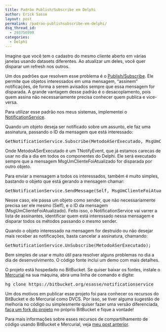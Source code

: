 ```yaml
---
title: Padrão Publish/Subscribe em Delphi
author: Erick Sasse
layout: post
permalink: /padrao-publishsubscribe-em-delphi/
dsq_thread_id:
  - 293756999
categories:
  - Delphi
---
```

Imagine que você tem o cadastro do mesmo cliente aberto em várias janelas usando datasets diferentes. Ao atualizar um deles, você quer disparar um refresh nos outros.

Um dos padrões que resolvem esse problema é o [Publish/Subscribe][1]. Ele permite que objetos interessados em uma mensagem, &#8220;assinem&#8221; notificações, de forma a serem avisados sempre que essa mensagem for disparada. A grande vantagem desse padrão é o desacoplamento, pois quem assina não necessariamente precisa conhecer quem publica e vice-versa.

Para utilizar esse padrão nos meus sistemas, implementei o [NotificationService][2].

Quando um objeto deseja ser notificado sobre um assunto, ele faz uma assinatura, passando o ID da mensagem que está interessado:

<pre class="wp-code-highlight prettyprint">GetNotificationService.Subscribe(MetodoASerExecutado, MsgUmClienteFoiAtualizado);</pre>

Onde MetodoASerExecutado é um TNotifyEvent, que já estamos carecas de usar no dia a dia em todos os componentes do Delphi. Ele será executado sempre que a mensagem MsgUmClienteFoiAtualizado for disparada por outro objeto.

Para enviar a mensagem a todos os interessados, também é muito simples, bastando o objeto que está gerando a mensagem chamar:

<pre class="wp-code-highlight prettyprint">GetNotificationService.SendMessage(Self, MsgUmClienteFoiAtualizado);</pre>

Nesse caso, ele passa um objeto como sender, que não necessariamente precisa ser ele mesmo (Self), e o ID da mensagem (MsgUmClienteFoiAtualizado). Feito isso, o NotificationService vai varrer a lista de assinantes, identificar quem está interessado nessa mensagem e disparar todos os métodos passando o mesmo sender.

Quando o objeto interessado na mensagem for destruído ou não desejar mais receber as notificações, basta cancelar a assinatura, chamando:

<pre class="wp-code-highlight prettyprint">GetNotificationService.UnSubscribe(MetodoASerExecutado);</pre>

Bem simples de usar e muito útil para resolver alguns problemas no dia a dia de desenvolvimento. O código fonte inclui um demo com mais detalhes.

O projeto está hospedado no BitBucket. Se quiser baixar os fontes, instale o [Mercurial][3] na sua máquina, abra uma linha de comando e digite:

<pre class="wp-code-highlight prettyprint">hg clone https://bitbucket.org/esasse/notificationservice</pre>

Um dos motivos em publicar esse projeto foi para conhecer os recursos do BitBucket e do Mercurial como DVCS. Por isso, se tiver alguma sugestão de melhoria no código ou simplesmente quiser fazer uma versão diferenciada, [faça um fork do projeto][4] no próprio BitBucket e fique a vontade!

Para mais informações sobre esses recursos de compartilhamento de código usando BitBucket e Mercurial, veja [meu post anterior][5].

 [1]: http://en.wikipedia.org/wiki/Publish/subscribe
 [2]: https://bitbucket.org/esasse/notificationservice
 [3]: http://mercurial.selenic.com/
 [4]: http://confluence.atlassian.com/display/BITBUCKET/Overview+-+Working+on+a+Copy+of+a+Bitbucket+Repository
 [5]: http://www.ericksasse.com.br/social-coding-e-dvcs/ "Social Coding e DVCS"